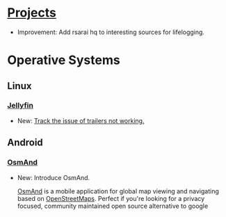 # [Projects](projects.md)

* Improvement: Add rsarai hq to interesting sources for lifelogging.

# Operative Systems

## Linux

### [Jellyfin](jellyfin.md)

* New: [Track the issue of trailers not working.](jellyfin.md#issues)

## Android

### [OsmAnd](osmand.md)

* New: Introduce OsmAnd.

    [OsmAnd](https://osmand.net) is a mobile application for global map viewing and
    navigating based on [OpenStreetMaps](https://osm.org). Perfect if you're looking
    for a privacy focused, community maintained open source alternative to google
